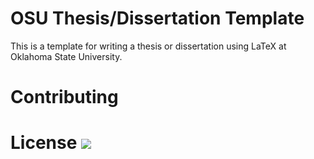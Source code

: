 OSU Thesis/Dissertation Template
===================

This is a template for writing a thesis or dissertation using LaTeX at Oklahoma State University.

# Contributing

# License [![](https://img.shields.io/badge/license-BSD--3--like-orange.svg)](https://github.com/NREL/EnergyPlus/blob/develop/LICENSE.txt)